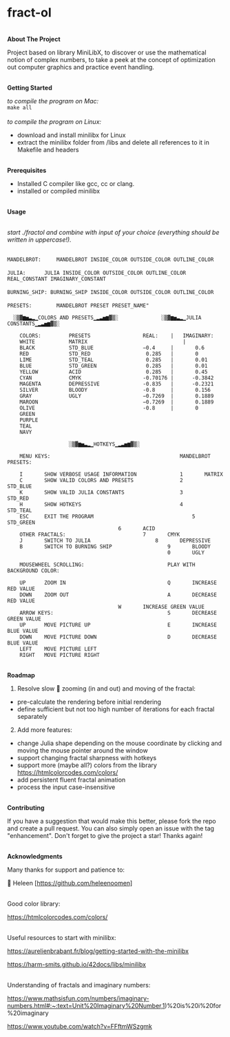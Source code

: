 # fract-ol

<br>**About The Project**

Project based on library MiniLibX, to discover or use the mathematical notion of complex numbers, to take a peek at the concept of optimization out computer graphics and practice event handling.


<br>**Getting Started**

_to compile the program on Mac:_
<br>`make all`
<br><br>_to compile the program on Linux:_
<br> 
* download and install minilibx for Linux
* extract the minilibx folder from /libs and delete all references to it in  Makefile and headers

<br>**Prerequisites**

* Installed C compiler like gcc, cc or clang.
* installed or compiled minilibx

<br>**Usage**

_<br>start ./fractol and combine with input of your choice (everything should be written in uppercase!)._

<br>`MANDELBROT:     MANDELBROT INSIDE_COLOR OUTSIDE_COLOR OUTLINE_COLOR`
<br><br>`JULIA:      JULIA INSIDE_COLOR OUTSIDE_COLOR OUTLINE_COLOR REAL_CONSTANT IMAGINARY_CONSTANT`
<br><br>`BURNING_SHIP: BURNING_SHIP INSIDE_COLOR OUTSIDE_COLOR OUTLINE_COLOR`
<br><br>`PRESETS:        MANDELBROT PRESET PRESET_NAME"`


	  ░▒▓▆▅▃▂▁COLORS AND PRESETS▁▂▃▅▆▓▒░   			  ░▒▓▆▅▃▂▁JULIA CONSTANTS▁▂▃▅▆▓▒░

		COLORS:         PRESETS					REAL:    |   IMAGINARY:
		WHITE           MATRIX				             	 |
		BLACK           STD_BLUE				−0.4     |   	 0.6 
		RED             STD_RED					 0.285   |   	 0
		LIME            STD_TEAL				 0.285   |   	 0.01
		BLUE            STD_GREEN				 0.285   |   	 0.01
		YELLOW          ACID     				 0.285   |   	 0.45
		CYAN            CMYK      			 	-0.70176 |     	-0.3842
		MAGENTA         DEPRESSIVE				-0.835   |  	-0.2321
		SILVER          BLOODY    				-0.8     |   	 0.156
		GRAY            UGLY      				−0.7269  |   	 0.1889
		MAROON                    				−0.7269  |   	 0.1889 
		OLIVE                     				-0.8     |   	 0
		GREEN                     
		PURPLE                    
		TEAL                      
		NAVY          

						░▒▓▆▅▃▂▁HOTKEYS▁▂▃▅▆▓▒░

		MENU KEYS:                          				MANDELBROT PRESETS:

		I       SHOW VERBOSE USAGE INFORMATION				1       MATRIX
		C       SHOW VALID COLORS AND PRESETS 				2       STD_BLUE
		K       SHOW VALID JULIA CONSTANTS    				3       STD_RED
		H       SHOW HOTKEYS                    			4       STD_TEAL         
		ESC     EXIT THE PROGRAM                    			5       STD_GREEN
										6       ACID
		OTHER FRACTALS:							7       CMYK
		J       SWITCH TO JULIA   					8       DEPRESSIVE 
		B       SWITCH TO BURNING SHIP					9       BLOODY
		                              					0       UGLY

		MOUSEWHEEL SCROLLING:         					PLAY WITH BACKGROUND COLOR:

		UP      ZOOM IN               					Q       INCREASE RED VALUE
		DOWN    ZOOM OUT              					A       DECREASE RED VALUE
										W       INCREASE GREEN VALUE
		ARROW KEYS:                   					S       DECREASE GREEN VALUE
		UP      MOVE PICTURE UP       					E       INCREASE BLUE VALUE
		DOWN    MOVE PICTURE DOWN     					D       DECREASE BLUE VALUE
		LEFT    MOVE PICTURE LEFT     
		RIGHT   MOVE PICTURE RIGHT    

<br>**Roadmap**

1) Resolve slow 🐢 zooming (in and out) and moving of the fractal:
* pre-calculate the rendering before initial rendering
* define sufficient but not too high number of iterations for each fractal separately

2) Add more features:

* change Julia shape depending on the mouse coordinate by clicking and moving the mouse pointer around the window 
* support changing fractal sharpness with hotkeys
* support more (maybe all?) colors from the library https://htmlcolorcodes.com/colors/
* add persistent fluent fractal animation
* process the input case-insensitive

<br>**Contributing**

If you have a suggestion that would make this better, please fork the repo and create a pull request. You can also simply open an issue with the tag "enhancement". Don't forget to give the project a star! Thanks again!


<br>**Acknowledgments**

Many thanks for support and patience to:

💟 Heleen [https://github.com/heleenoomen]

<br>Good color library:

https://htmlcolorcodes.com/colors/

<br>Useful resources to start with minilibx:

https://aurelienbrabant.fr/blog/getting-started-with-the-minilibx

https://harm-smits.github.io/42docs/libs/minilibx

<br>Understanding of fractals and imaginary numbers:

https://www.mathsisfun.com/numbers/imaginary-numbers.html#:~:text=Unit%20Imaginary%20Number,1)%20is%20i%20for%20imaginary

https://www.youtube.com/watch?v=FFftmWSzgmk

